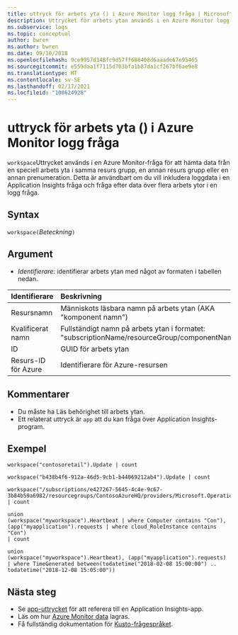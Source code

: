 ```yaml
---
title: uttryck för arbets yta () i Azure Monitor logg fråga | Microsoft Docs
description: Uttrycket för arbets ytan används i en Azure Monitor logg fråga för att hämta data från en speciell arbets yta i samma resurs grupp, en annan resurs grupp eller en annan prenumeration.
ms.subservice: logs
ms.topic: conceptual
author: bwren
ms.author: bwren
ms.date: 09/10/2018
ms.openlocfilehash: 9ce9957d348fc9d57ff688408d6aaade67e95465
ms.sourcegitcommit: e559daa1f7115d703bfa1b87da1cf267bf6ae9e8
ms.translationtype: MT
ms.contentlocale: sv-SE
ms.lasthandoff: 02/17/2021
ms.locfileid: "100624928"
---
```

# <a name="workspace-expression-in-azure-monitor-log-query"></a>uttryck för arbets yta () i Azure Monitor logg fråga

`workspace`Uttrycket används i en Azure Monitor-fråga för att hämta data från en speciell arbets yta i samma resurs grupp, en annan resurs grupp eller en annan prenumeration. Detta är användbart om du vill inkludera loggdata i en Application Insights fråga och fråga efter data över flera arbets ytor i en logg fråga.


## <a name="syntax"></a>Syntax

`workspace(`*Beteckning*`)`

## <a name="arguments"></a>Argument

- *Identifierare*: identifierar arbets ytan med något av formaten i tabellen nedan.

| Identifierare | Beskrivning | Exempel
|:---|:---|:---|
| Resursnamn | Människots läsbara namn på arbets ytan (AKA "komponent namn") | arbets yta ("ContosoRetail") |
| Kvalificerat namn | Fullständigt namn på arbets ytan i formatet: "subscriptionName/resourceGroup/componentName" | arbets yta (contoso/ContosoResource/ContosoWorkspace) |
| ID | GUID för arbets ytan | arbets yta ("b438b3f6-912a-46d5-9db1-b42069242ab4") |
| Resurs-ID för Azure | Identifierare för Azure-resursen | arbets yta ("/subscriptions/e4227-645-44e-9c67-3b84b5982/resourcegroups/ContosoAzureHQ/providers/Microsoft.OperationalInsights/workspaces/contosoretail") |


## <a name="notes"></a>Kommentarer

* Du måste ha Läs behörighet till arbets ytan.
* Ett relaterat uttryck är `app` att du kan fråga över Application Insights-program.

## <a name="examples"></a>Exempel

```Kusto
workspace("contosoretail").Update | count
```
```Kusto
workspace("b438b4f6-912a-46d5-9cb1-b44069212ab4").Update | count
```
```Kusto
workspace("/subscriptions/e427267-5645-4c4e-9c67-3b84b59a6982/resourcegroups/ContosoAzureHQ/providers/Microsoft.OperationalInsights/workspaces/contosoretail").Event | count
```
```Kusto
union 
(workspace("myworkspace").Heartbeat | where Computer contains "Con"),
(app("myapplication").requests | where cloud_RoleInstance contains "Con")
| count  
```
```Kusto
union 
(workspace("myworkspace").Heartbeat), (app("myapplication").requests)
| where TimeGenerated between(todatetime("2018-02-08 15:00:00") .. todatetime("2018-12-08 15:05:00"))
```

## <a name="next-steps"></a>Nästa steg

- Se [app-uttrycket](../log-query/app-expression.md) för att referera till en Application Insights-app.
- Läs om hur [Azure Monitor data](../log-query/log-query-overview.md) lagras.
- Få fullständig dokumentation för [Kusto-frågespråket](/azure/kusto/query/).
